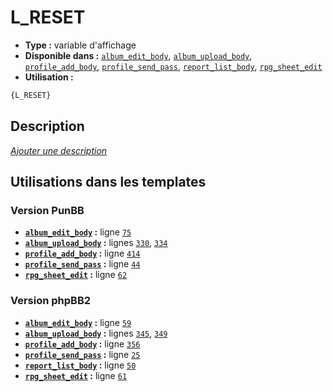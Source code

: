 # L_RESET
* __Type :__ variable d'affichage
* __Disponible dans :__ [`album_edit_body`](../tpl/var/album_edit_body.md#readme), [`album_upload_body`](../tpl/var/album_upload_body.md#readme), [`profile_add_body`](../tpl/var/profile_add_body.md#readme), [`profile_send_pass`](../tpl/var/profile_send_pass.md#readme), [`report_list_body`](../tpl/var/report_list_body.md#readme), [`rpg_sheet_edit`](../tpl/var/rpg_sheet_edit.md#readme)
* __Utilisation :__

```html
{L_RESET}
```

## Description
[*Ajouter une description*](https://fa-tvars.appspot.com/var/L_RESET)

## Utilisations dans les templates

### Version PunBB
* __[`album_edit_body`](../tpl/var/album_edit_body.md#readme) :__ ligne [`75`](../tpl/src/punbb/album_edit_body.tpl#L75)
* __[`album_upload_body`](../tpl/var/album_upload_body.md#readme) :__ lignes [`330`](../tpl/src/punbb/album_upload_body.tpl#L330), [`334`](../tpl/src/punbb/album_upload_body.tpl#L334)
* __[`profile_add_body`](../tpl/var/profile_add_body.md#readme) :__ ligne [`414`](../tpl/src/punbb/profile_add_body.tpl#L414)
* __[`profile_send_pass`](../tpl/var/profile_send_pass.md#readme) :__ ligne [`44`](../tpl/src/punbb/profile_send_pass.tpl#L44)
* __[`rpg_sheet_edit`](../tpl/var/rpg_sheet_edit.md#readme) :__ ligne [`62`](../tpl/src/punbb/rpg_sheet_edit.tpl#L62)

### Version phpBB2
* __[`album_edit_body`](../tpl/var/album_edit_body.md#readme) :__ ligne [`59`](../tpl/src/subsilver/album_edit_body.tpl#L59)
* __[`album_upload_body`](../tpl/var/album_upload_body.md#readme) :__ lignes [`345`](../tpl/src/subsilver/album_upload_body.tpl#L345), [`349`](../tpl/src/subsilver/album_upload_body.tpl#L349)
* __[`profile_add_body`](../tpl/var/profile_add_body.md#readme) :__ ligne [`356`](../tpl/src/subsilver/profile_add_body.tpl#L356)
* __[`profile_send_pass`](../tpl/var/profile_send_pass.md#readme) :__ ligne [`25`](../tpl/src/subsilver/profile_send_pass.tpl#L25)
* __[`report_list_body`](../tpl/var/report_list_body.md#readme) :__ ligne [`50`](../tpl/src/subsilver/report_list_body.tpl#L50)
* __[`rpg_sheet_edit`](../tpl/var/rpg_sheet_edit.md#readme) :__ ligne [`61`](../tpl/src/subsilver/rpg_sheet_edit.tpl#L61)